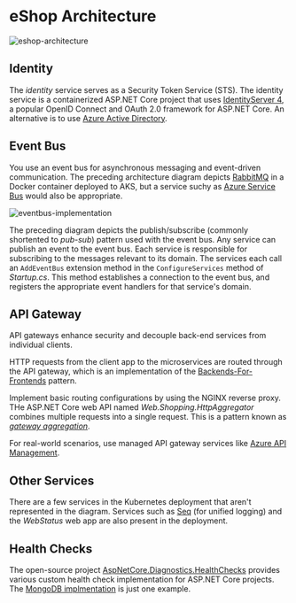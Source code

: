 # eShop Architecture

![eshop-architecture](https://learn.microsoft.com/en-us/training/aspnetcore/media/microservices/eshop-architecture.png)

## Identity

The *identity* service serves as a Security Token Service (STS). The identity service is a containerized ASP.NET Core project that uses [IdentityServer 4](https://identityserver4.readthedocs.io/en/latest/), a popular OpenID Connect and OAuth 2.0 framework for ASP.NET Core. An alternative is to use [Azure Active Directory](https://azure.microsoft.com/en-us/products/active-directory/).

## Event Bus

You use an event bus for asynchronous messaging and event-driven communication. The preceding architecture diagram depicts [RabbitMQ](https://www.rabbitmq.com/) in a Docker container deployed to AKS, but a service suchy as [Azure Service Bus](https://azure.microsoft.com/en-us/products/service-bus/) would also be appropriate.

![eventbus-implementation](https://learn.microsoft.com/en-us/training/aspnetcore/microservices-aspnet-core/media/3-solution-architecture/eventbus-implementation.png)

The preceding diagram depicts the publish/subscribe (commonly shortented to *pub-sub*) pattern used with the event bus. Any service can publish an event to the event bus. Each service is responsible for subscribing to the messages relevant to its domain. The services each call an `AddEventBus` extension method in the `ConfigureServices` method of *Startup.cs*. This method establishes a connection to the event bus, and registers the appropriate event handlers for that service's domain.

## API Gateway

API gateways enhance security and decouple back-end services from individual clients.

HTTP requests from the client app to the microservices are routed through the API gateway, which is an implementation of the [Backends-For-Frontends](https://learn.microsoft.com/en-us/azure/architecture/patterns/backends-for-frontends) pattern.

Implement basic routing configurations by using the NGINX reverse proxy. THe ASP.NET Core web API named *Web.Shopping.HttpAggregator* combines multiple requests into a single request. This is a pattern known as [*gateway aggregation*](https://learn.microsoft.com/en-us/azure/architecture/patterns/gateway-aggregation).

For real-world scenarios, use managed API gateway services like [Azure API Management](https://azure.microsoft.com/en-us/products/api-management/).

## Other Services

There are a few services in the Kubernetes deployment that aren't represented in the diagram. Services such as [Seq](https://datalust.co/seq) (for unified logging) and the *WebStatus* web app are also present in the deployment.

## Health Checks

The open-source project [AspNetCore.Diagnostics.HealthChecks](https://github.com/Xabaril/AspNetCore.Diagnostics.HealthChecks) provides various custom health check implementation for ASP.NET Core projects. The [MongoDB implmentation](https://www.nuget.org/packages/AspNetCore.HealthChecks.MongoDb) is just one example.